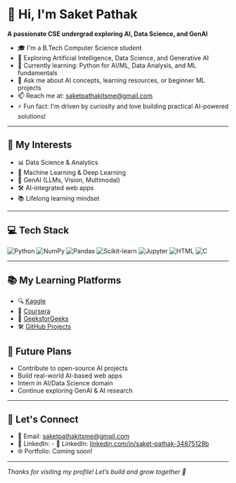 # 👋 Hi, I'm Saket Pathak

**A passionate CSE undergrad exploring AI, Data Science, and GenAI**

- 🎓 I'm a B.Tech Computer Science student 
- 🤖 Exploring Artificial Intelligence, Data Science, and Generative AI  
- 🌱 Currently learning: Python for AI/ML, Data Analysis, and ML fundamentals  
- 💬 Ask me about AI concepts, learning resources, or beginner ML projects  
- 📫 Reach me at: saketpathakitsme@gmail.com  
- ⚡ Fun fact: I'm driven by curiosity and love building practical AI-powered solutions!

---

## 🧠 My Interests

- 📊 Data Science & Analytics  
- 🧠 Machine Learning & Deep Learning  
- 🧬 GenAI (LLMs, Vision, Multimodal)  
- 🛠️ AI-integrated web apps  
- 📚 Lifelong learning mindset  

---

## 💻 Tech Stack

![Python](https://img.shields.io/badge/Python-3776AB?style=for-the-badge&logo=python&logoColor=white)
![NumPy](https://img.shields.io/badge/Numpy-013243?style=for-the-badge&logo=numpy&logoColor=white)
![Pandas](https://img.shields.io/badge/Pandas-150458?style=for-the-badge&logo=pandas&logoColor=white)
![Scikit-learn](https://img.shields.io/badge/Scikit--learn-F7931E?style=for-the-badge&logo=scikit-learn&logoColor=white)
![Jupyter](https://img.shields.io/badge/Jupyter-F37626?style=for-the-badge&logo=jupyter&logoColor=white)
![HTML](https://img.shields.io/badge/HTML-E34F26?style=for-the-badge&logo=html5&logoColor=white)
![C](https://img.shields.io/badge/C-00599C?style=for-the-badge&logo=c&logoColor=white)

---

## 📚 My Learning Platforms

- 🔍 [Kaggle](https://www.kaggle.com/)
- 🧠 [Coursera](https://www.coursera.org/)
- 📘 [GeeksforGeeks](https://www.geeksforgeeks.org/)
- 🛠 [GitHub Projects](https://github.com/Saket-Pathak?tab=repositories)


## 🚀 Future Plans

- Contribute to open-source AI projects  
- Build real-world AI-based web apps  
- Intern in AI/Data Science domain  
- Continue exploring GenAI & AI research  

---

## 🤝 Let's Connect

- 📧 Email: saketpathakitsme@gmail.com 
- 🔗 LinkedIn: - 🔗 LinkedIn: [linkedin.com/in/saket-pathak-34875128b](https://www.linkedin.com/in/saket-pathak-34875128b/) 
- 🌐 Portfolio: Coming soon!

---

*Thanks for visiting my profile! Let’s build and grow together 🚀*


